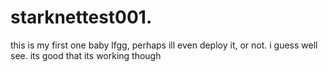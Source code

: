 # starknettest001.
this is my first one baby lfgg, perhaps ill even deploy it, or not. i guess well see. its good that its working though
